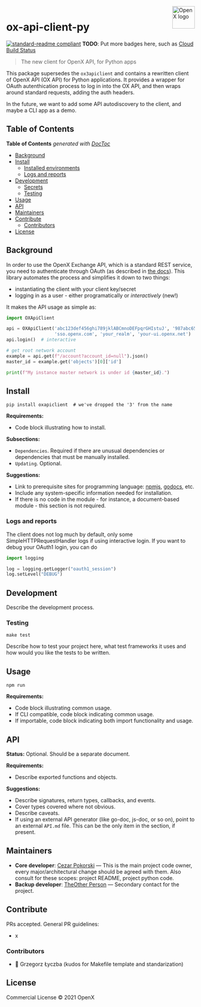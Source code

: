 <a href="https://openx.com/">
    <img src="https://openx-prod.s3.amazonaws.com/uploads/2016/09/OX_Logo_1024x512.png" alt="OpenX logo" title="OpenX" align="right" height="60" />
</a>

# ox-api-client-py

[![standard-readme compliant](https://img.shields.io/badge/standard--readme-OK-green.svg?style=flat-square)](https://github.com/RichardLitt/standard-readme)
**TODO**: Put more badges here, such as [Cloud Build Status](https://github.com/leg100/cloud-build-badge)

> The new client for OpenX API, for Python apps

This package supersedes the `ox3apiclient` and contains a rewritten client 
of OpenX API (OX API) for Python applications. It provides a wrapper for OAuth autenthication process
to log in into the OX API, and then wraps around standard requests, adding the auth headers.

In the future, we want to add some API autodiscovery to the client, and maybe a CLI app as a demo.

## Table of Contents
<!-- START doctoc generated TOC please keep comment here to allow auto update -->
<!-- DON'T EDIT THIS SECTION, INSTEAD RE-RUN doctoc TO UPDATE -->
**Table of Contents**  *generated with [DocToc](https://github.com/thlorenz/doctoc)*

- [Background](#background)
- [Install](#install)
    - [Installed environments](#installed-environments)
    - [Logs and reports](#logs-and-reports)
- [Development](#development)
    - [Secrets](#secrets)
    - [Testing](#testing)
- [Usage](#usage)
- [API](#api)
- [Maintainers](#maintainers)
- [Contribute](#contribute)
    - [Contributors](#contributors)
- [License](#license)

<!-- END doctoc generated TOC please keep comment here to allow auto update -->


## Background

In order to use the OpenX Exchange API, which is a standard REST service,
you need to authenticate through OAuth 
(as described in [the docs](https://docs.openx.com/developers/about-topics-api/index.html)).
This library automates the process and simplifies it down to two things:

* instantiating the client with your client key/secret
* logging in as a user - either programatically or *interactively* (new!)


It makes the API usage as simple as:

```py
import OXApiClient

api = OXApiClient('abc123def456ghi789jklABCmnoDEFpqrGHIstuJ', '987abc654def321ghi123abc234def567ghi890a',
                  'sso.openx.com', 'your_realm', 'your-ui.openx.net')
api.login()  # interactive

# get root network account
example = api.get(f"/account?account_id=null").json()
master_id = example.get('objects')[0]['id']

print(f"My instance master network is under id {master_id}.")
```


## Install

```
pip install oxapiclient  # we've dropped the '3' from the name
```

**Requirements:**
- Code block illustrating how to install.

**Subsections:**
- `Dependencies`. Required if there are unusual dependencies or dependencies that must be manually installed.
- `Updating`. Optional.

**Suggestions:**
- Link to prerequisite sites for programming language: [npmjs](https://npmjs.com), [godocs](https://godoc.org), etc.
- Include any system-specific information needed for installation.
- If there is no code in the module - for instance, a document-based module - this section is not required.


### Logs and reports

The client does not log much by default, only some SimpleHTTPRequestHandler logs if using interactive login.
If you want to debug your OAuth1 login, you can do

```py
import logging

log = logging.getLogger("oauth1_session")
log.setLevel("DEBUG")
```


## Development

Describe the development process.


### Testing

`make test`

Describe how to test your project here, what test frameworks it uses and how would you like the tests to be written.


## Usage

```
npm run
```

**Requirements:**
- Code block illustrating common usage.
- If CLI compatible, code block indicating common usage.
- If importable, code block indicating both import functionality and usage.


## API

**Status:** Optional. Should be a separate document.

**Requirements:**
- Describe exported functions and objects.

**Suggestions:**
- Describe signatures, return types, callbacks, and events.
- Cover types covered where not obvious.
- Describe caveats.
- If using an external API generator (like go-doc, js-doc, or so on), point to an external `API.md` file. This can be the only item in the section, if present.


## Maintainers

* **Core developer**: [Cezar Pokorski](https://github.com/ikari-pl/) — This is the main project code owner, every major/architectural change should be agreed with them. Also consult for these scopes: project README, project python code.
* **Backup developer**: [TheOther Person](https://openx.com/people/theother.person/) — Secondary contact for the project.


## Contribute

PRs accepted. General PR guidelines:
 * x


### Contributors

* 🍻 Grzegorz Łyczba (kudos for Makefile template and standarization)


## License

Commercial License © 2021 OpenX
